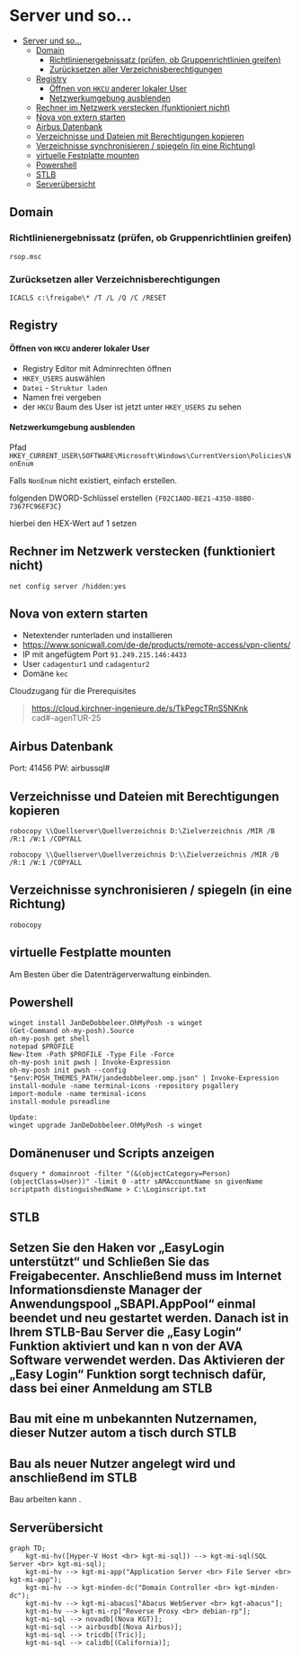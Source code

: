 <!--- Comments are Fun --->

# Server und so...

<!-- TOC -->
- [Server und so...](#server-und-so)
  - [Domain](#domain)
    - [Richtlinienergebnissatz (prüfen, ob Gruppenrichtlinien greifen)](#richtlinienergebnissatz-prüfen-ob-gruppenrichtlinien-greifen)
    - [Zurücksetzen aller Verzeichnisberechtigungen](#zurücksetzen-aller-verzeichnisberechtigungen)
  - [Registry](#registry)
      - [Öffnen von `HKCU` anderer lokaler User](#öffnen-von-hkcu-anderer-lokaler-user)
      - [Netzwerkumgebung ausblenden](#netzwerkumgebung-ausblenden)
  - [Rechner im Netzwerk verstecken (funktioniert nicht)](#rechner-im-netzwerk-verstecken-funktioniert-nicht)
  - [Nova von extern starten](#nova-von-extern-starten)
  - [Airbus Datenbank](#airbus-datenbank)
  - [Verzeichnisse und Dateien mit Berechtigungen kopieren](#verzeichnisse-und-dateien-mit-berechtigungen-kopieren)
  - [Verzeichnisse synchronisieren / spiegeln (in eine Richtung)](#verzeichnisse-synchronisieren--spiegeln-in-eine-richtung)
  - [virtuelle Festplatte mounten](#virtuelle-festplatte-mounten)
  - [Powershell](#powershell)
  - [STLB](#stlb)
  - [Serverübersicht](#serverübersicht)
<!-- /TOC -->

## Domain

### Richtlinienergebnissatz (prüfen, ob Gruppenrichtlinien greifen)

`rsop.msc`

### Zurücksetzen aller Verzeichnisberechtigungen

`ICACLS c:\freigabe\* /T /L /Q /C /RESET`

## Registry

#### Öffnen von `HKCU` anderer lokaler User

- Registry Editor mit Adminrechten öffnen
- `HKEY_USERS` auswählen
- `Datei` - `Struktur laden`
- Namen frei vergeben
- der `HKCU` Baum des User ist jetzt unter `HKEY_USERS` zu sehen

#### Netzwerkumgebung ausblenden

Pfad `HKEY_CURRENT_USER\SOFTWARE\Microsoft\Windows\CurrentVersion\Policies\NonEnum`

Falls `NonEnum` nicht existiert, einfach erstellen.

folgenden DWORD-Schlüssel erstellen
`{F02C1A0D-BE21-4350-88B0-7367FC96EF3C}`

hierbei den HEX-Wert auf 1 setzen

## Rechner im Netzwerk verstecken (funktioniert nicht)

`net config server /hidden:yes`

## Nova von extern starten

- Netextender runterladen und installieren 
- https://www.sonicwall.com/de-de/products/remote-access/vpn-clients/ 
- IP mit angefügtem Port `91.249.215.146:4433`
- User `cadagentur1` und `cadagentur2`
- Domäne `kec` 

Cloudzugang für die Prerequisites

> https://cloud.kirchner-ingenieure.de/s/TkPegcTRnS5NKnk  
> cad#-agenTUR-25  

## Airbus Datenbank

Port: 41456
PW: airbussql#

## Verzeichnisse und Dateien mit Berechtigungen kopieren

`robocopy \\Quellserver\Quellverzeichnis D:\Zielverzeichnis /MIR /B /R:1 /W:1 /COPYALL`

`robocopy \\Quellserver\Quellverzeichnis D:\\Zielverzeichnis /MIR /B /R:1 /W:1 /COPYALL`

## Verzeichnisse synchronisieren / spiegeln (in eine Richtung)

`robocopy`

## virtuelle Festplatte mounten

Am Besten über die Datenträgerverwaltung einbinden.

## Powershell

```
winget install JanDeDobbeleer.OhMyPosh -s winget
(Get-Command oh-my-posh).Source
oh-my-posh get shell
notepad $PROFILE
New-Item -Path $PROFILE -Type File -Force
oh-my-posh init pwsh | Invoke-Expression
oh-my-posh init pwsh --config "$env:POSH_THEMES_PATH/jandedobbeleer.omp.json" | Invoke-Expression
install-module -name terminal-icons -repository psgallery
import-module -name terminal-icons
install-module psreadline

Update:
winget upgrade JanDeDobbeleer.OhMyPosh -s winget
```

## Domänenuser und Scripts anzeigen
```
dsquery * domainroot -filter "(&(objectCategory=Person)(objectClass=User))" -limit 0 -attr sAMAccountName sn givenName scriptpath distinguishedName > C:\Loginscript.txt
```


## STLB

Setzen Sie den Haken vor „EasyLogin unterstützt“ und Schließen Sie das Freigabecenter. 
Anschließend muss im Internet Informationsdienste Manager der Anwendungspool 
„SBAPI.AppPool“ einmal beendet und neu gestartet werden. 
Danach ist in Ihrem STLB-Bau Server die „Easy Login“ Funktion aktiviert und kan
n von der AVA Software verwendet 
werden.
Das Aktivieren der „Easy Login“ Funktion sorgt technisch dafür, dass 
bei einer Anmeldung 
am STLB
-
Bau mit eine
m unbekannten Nutzernamen, dieser Nutzer autom
a
tisch durch 
STLB
-
Bau als neuer Nutzer angelegt wird und anschließend im STLB
-
Bau arbeiten kann
.

## Serverübersicht

```mermaid
graph TD;
    kgt-mi-hv([Hyper-V Host <br> kgt-mi-sql]) --> kgt-mi-sql(SQL Server <br> kgt-mi-sql);
    kgt-mi-hv --> kgt-mi-app("Application Server <br> File Server <br> kgt-mi-app");
    kgt-mi-hv --> kgt-minden-dc("Domain Controller <br> kgt-minden-dc");
    kgt-mi-hv --> kgt-mi-abacus["Abacus WebServer <br> kgt-abacus"];
    kgt-mi-hv --> kgt-mi-rp["Reverse Proxy <br> debian-rp"];
    kgt-mi-sql --> novadb[(Nova KGT)];
    kgt-mi-sql --> airbusdb[(Nova Airbus)];
    kgt-mi-sql --> tricdb[(Tric)];
    kgt-mi-sql --> calidb[(California)];
```


<!---
$${\small \text{Font size is small, eg. $\sum{x_i = 10}$}}$$

inline $\LARGE \text{Hello!}$

$\small Hello!$

$\text{\.{V}=10}$

Der Volumentstrom $\small \text{\.{V}}$ beträgt 200m³/h ${m^3}

$\Huge Hello!$
$\huge Hello!$
$\LARGE Hello!$
$\Large Hello!$
$\large Hello!$
$\normalsize Hello!$
$\small Hello!$
$\scriptsize Hello!$
$\tiny Hello!$
--->


<!---
test $\ \.{V}=10$

$\sqrt{3x-1}+(1+x)^2$  
$$\sqrt{3x-1}+(1+x)^2$$
--->

<!--- <br> für Zeilenumbruch. \n geht auch, sollte man aber nicht nutzen --->



